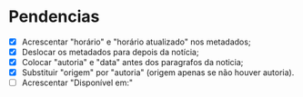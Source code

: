 # Pendencias 

- [x] Acrescentar "horário" e "horário atualizado" nos metadados;
- [x] Deslocar os metadados para depois da notícia; 
- [x] Colocar "autoria" e "data" antes dos paragrafos da noticia;
- [x] Substituir "origem" por "autoria" (origem apenas se não houver autoria).
- [ ] Acrescentar "Disponível em:" 